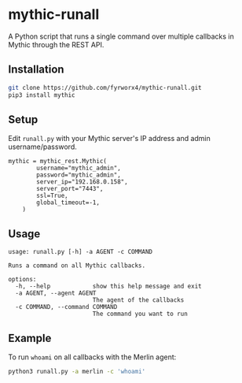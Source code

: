 # mythic-runall

A Python script that runs a single command over multiple callbacks in Mythic through the REST API.

## Installation
```bash
git clone https://github.com/fyrworx4/mythic-runall.git
pip3 install mythic
```

## Setup

Edit `runall.py` with your Mythic server's IP address and admin username/password.

```
mythic = mythic_rest.Mythic(
        username="mythic_admin",
        password="mythic_admin",
        server_ip="192.168.0.158",
        server_port="7443",
        ssl=True,
        global_timeout=-1,
    )
```

## Usage

```
usage: runall.py [-h] -a AGENT -c COMMAND

Runs a command on all Mythic callbacks.

options:
  -h, --help            show this help message and exit
  -a AGENT, --agent AGENT
                        The agent of the callbacks
  -c COMMAND, --command COMMAND
                        The command you want to run
```

## Example

To run `whoami` on all callbacks with the Merlin agent:
```bash
python3 runall.py -a merlin -c 'whoami'
```